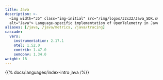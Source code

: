 ```yaml
---
title: Java
description: >-
  <img width="35" class="img-initial" src="/img/logos/32x32/Java_SDK.svg"
  alt="Java"> Language-specific implementation of OpenTelemetry in Java.
aliases: [/java, /java/metrics, /java/tracing]
cascade:
  vers:
    instrumentation: 2.17.1
    otel: 1.52.0
    contrib: 1.47.0
    semconv: 1.34.0
weight: 18
---
```


{{% docs/languages/index-intro java /%}}
